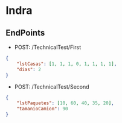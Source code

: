 # Indra

## EndPoints

* POST: /TechnicalTest​/First
```json
{
    "lstCasas": [1, 1, 1, 0, 1, 1, 1, 1],
    "dias": 2
}
```

* POST: /TechnicalTest/Second
```json
{
    "lstPaquetes": [10, 60, 40, 35, 20],
    "tamanioCamion": 90
}
```